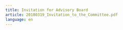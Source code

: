 ```yaml
---
title: Invitation for Advisory Board
article: 20180319_Invitation_to_the_Committee.pdf
language: en
---
```

